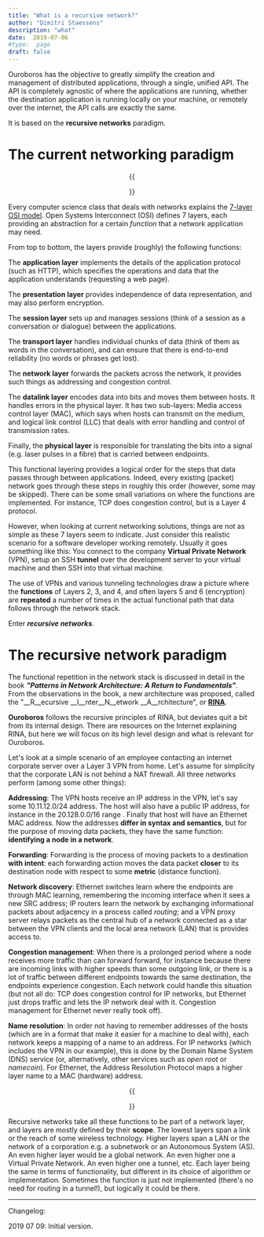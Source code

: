 ```yaml
---
title: "What is a recursive network?"
author: "Dimitri Staessens"
description: "what"
date:  2019-07-06
#type:  page
draft: false
---
```


Ouroboros has the objective to greatly simplify the creation and
management of distributed applications, through a single, unified API.
The API is completely agnostic of where the applications are running,
whether the destination application is running locally on your
machine, or remotely over the internet, the API calls are exactly the
same.

It is based on the __recursive networks__ paradigm.

# The current networking paradigm

<center> {{<figure
class="w-80"
src="/images/aschenbrenner.png">}}
</center>

Every computer science class that deals with networks explains the
[7-layer OSI model](https://www.bmc.com/blogs/osi-model-7-layers/).
Open Systems Interconnect (OSI) defines 7 layers, each providing an
abstraction for a certain *function* that a network application may
need.

From top to bottom, the layers provide (roughly) the following
functions:

The __application layer__ implements the details of the application
protocol (such as HTTP), which specifies the operations and data that
the application understands (requesting a web page).

The __presentation layer__ provides independence of data representation,
and may also perform encryption.

The __session layer__ sets up and manages sessions (think of a session
as a conversation or dialogue) between the applications.

The __transport layer__ handles individual chunks of data (think of them
as words in the conversation), and can ensure that there is end-to-end
reliability (no words or phrases get lost).

The __network layer__ forwards the packets across the network, it
provides such things as addressing and congestion control.

The __datalink layer__ encodes data into bits and moves them between
hosts. It handles errors in the physical layer. It has two sub-layers:
Media access control layer (MAC), which says when hosts can transmit
on the medium, and logical link control (LLC) that deals with error
handling and control of transmission rates.

Finally, the __physical layer__ is responsible for translating the
bits into a signal (e.g. laser pulses in a fibre) that is carried
between endpoints.

This functional layering provides a logical order for the steps that
data passes through between applications. Indeed, every existing
(packet) network goes through these steps in roughly this order
(however, some may be skipped). There can be some small variations on
where the functions are implemented. For instance, TCP does congestion
control, but is a Layer 4 protocol.

However, when looking at current networking solutions, things are not
as simple as these 7 layers seem to indicate. Just consider this
realistic scenario for a software developer working remotely. Usually
it goes something like this: You connect to the company __Virtual
Private Network__ (VPN), setup an SSH __tunnel__ over the development
server to your virtual machine and then SSH into that virtual machine.

The use of VPNs and various tunneling technologies draw a picture
where the __functions__ of Layers 2, 3, and 4, and often layers 5 and
6 (encryption) are __repeated__ a number of times in the actual
functional path that data follows through the network stack.

Enter __*recursive networks*__.

# The recursive network paradigm

The functional repetition in the network stack is discussed in
detail in the book __*"Patterns in Network Architecture: A Return to
Fundamentals"*__. From the observations in the book, a new architecture
was proposed, called the "__R__ecursive __I__nter__N__etwork
__A__rchitecture", or [__RINA__](http://www.pouzinsociety.org).

__Ouroboros__ follows the recursive principles of RINA, but deviates
quit a bit from its internal design. There are resources on the
Internet explaining RINA, but here we will focus
on its high level design and what is relevant for Ouroboros.

Let's look at a simple scenario of an employee contacting an internet
corporate server over a Layer 3 VPN from home. Let's assume for
simplicity that the corporate LAN is not behind a NAT firewall. All
three networks perform (among some other things):

__Addressing__: The VPN hosts receive an IP address in the VPN, let's
say some 10.11.12.0/24 address. The host will also have a public IP
address, for instance in the 20.128.0.0/16 range . Finally that host
will have an Ethernet MAC address. Now the addresses __differ in
syntax and semantics__, but for the purpose of moving data packets,
they have the same function: __identifying a node in a network__.

__Forwarding__: Forwarding is the process of moving packets to a
destination __with intent__: each forwarding action moves the data
packet __closer__ to its destination node with respect to some
__metric__ (distance function).

__Network discovery__: Ethernet switches learn where the endpoints are
through MAC learning, remembering the incoming interface when it sees
a new SRC address; IP routers learn the network by exchanging
informational packets about adjacency in a process called *routing*;
and a VPN proxy server relays packets as the central hub of a network
connected as a star between the VPN clients and the local area
network (LAN) that is provides access to.

__Congestion management__: When there is a prolonged period where a
node receives more traffic than can forward forward, for instance
because there are incoming links with higher speeds than some outgoing
link, or there is a lot of traffic between different endpoints towards
the same destination, the endpoints experience congestion. Each
network could handle this situation (but not all do: TCP does
congestion control for IP networks, but Ethernet just drops traffic
and lets the IP network deal with it. Congestion management for
Ethernet never really took off).

__Name resolution__: In order not having to remember addresses of the
hosts (which are in a format that make it easier for a machine to deal
with), each network keeps a mapping of a name to an address. For IP
networks (which includes the VPN in our example), this is done by the
Domain Name System (DNS) service (or, alternatively, other services
such as *open root* or *namecoin*). For Ethernet, the Address
Resolution Protocol maps a higher layer name to a MAC (hardware)
address.

<center>
{{<figure class="fl w-90"
          src="/images/layers.jpg">}}
</center>

Recursive networks take all these functions to be part of a network
layer, and layers are mostly defined by their __scope__. The lowest
layers span a link or the reach of some wireless technology. Higher
layers span a LAN or the network of a corporation e.g. a subnetwork or
an Autonomous System (AS). An even higher layer would be a global
network. An even higher one a Virtual Private Network. An even higher
one a tunnel, etc. Each layer being the same in terms of
functionality, but different in its choice of algorithm or
implementation. Sometimes the function is just not implemented
(there's no need for routing in a tunnel!), but logically it could be
there.


---
Changelog:

2019 07 09: Initial version.